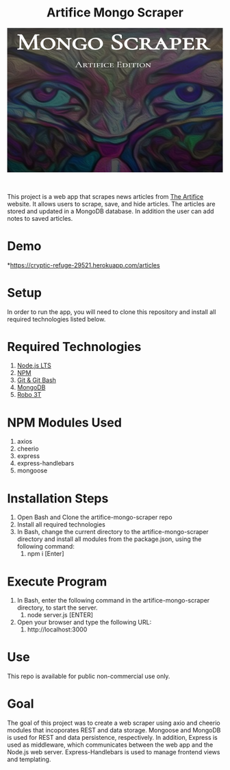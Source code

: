 
<h1 align="center">Artifice Mongo Scraper</h1>
<p align="center"><kbd><img src ="public/images/mongoscraper.png"/></kbd></p><br/>

This project is a web app that scrapes news articles from [The Artifice](https://the-artifice.com) website.  It allows users to scrape, save, and hide articles.  The articles are stored and updated in a MongoDB database.  In addition the user can add notes to saved articles.
# Demo
*https://cryptic-refuge-29521.herokuapp.com/articles<br/>
# Setup
In order to run the app, you will need to clone this repository and install all required technologies listed below.
# Required Technologies
1. [Node.js LTS](https://nodejs.org/en/)<br/>
2. [NPM](https://www.npmjs.com/get-npm)<br/>
3. [Git & Git Bash](https://git-scm.com/downloads)<br/>
4. [MongoDB](https://docs.mongodb.com/manual/tutorial/install-mongodb-on-windows/)<br/>
5. [Robo 3T](https://robomongo.org/download)<br/>
# NPM Modules Used
1. axios
2. cheerio
3. express
4. express-handlebars
5. mongoose
# Installation Steps
1. Open Bash and Clone the artifice-mongo-scraper repo
2. Install all required technologies
3. In Bash, change the current directory to the artifice-mongo-scraper directory and install all modules from the package.json, using the following command:
    1. npm i [Enter]  
# Execute Program
1. In Bash, enter the following command in the artifice-mongo-scraper directory, to start the server.
    1. node server.js [ENTER]
2. Open your browser and type the following URL:
    1. http://localhost:3000
# Use
This repo is available for public non-commercial use only.
# Goal
The goal of this project was to create a web scraper using axio and cheerio modules that incoporates REST and data storage.  Mongoose and MongoDB is used for REST and data persistence, respectively. In addition, Express is used as middleware, which communicates between the web app and the Node.js web server.  Express-Handlebars is used to manage frontend views and templating.

